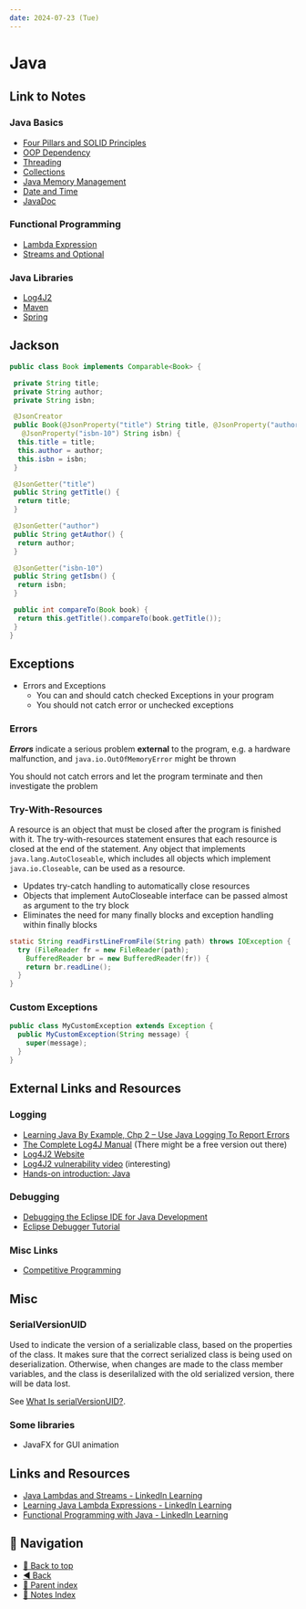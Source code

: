 ```yaml
---
date: 2024-07-23 (Tue)
---
```


# Java

## Link to Notes

### Java Basics

- [Four Pillars and SOLID Principles](solid.md)
- [OOP Dependency](../design-diagrams.md#oop)
- [Threading](threading.md)
- [Collections](collections.md)
- [Java Memory Management](java-memory-management.md)
- [Date and Time](date-and-time.md)
- [JavaDoc](javadoc.md)

### Functional Programming

- [Lambda Expression](FuntionalProgramming/lambda-expression.md)
- [Streams and Optional](FuntionalProgramming/streams-and-optional.md)

### Java Libraries

- [Log4J2](log4j2.md)
- [Maven](maven.md)
- [Spring](spring/spring.md)

## Jackson

```java
public class Book implements Comparable<Book> {

 private String title;
 private String author;
 private String isbn;

 @JsonCreator
 public Book(@JsonProperty("title") String title, @JsonProperty("author") String author,
   @JsonProperty("isbn-10") String isbn) {
  this.title = title;
  this.author = author;
  this.isbn = isbn;
 }

 @JsonGetter("title")
 public String getTitle() {
  return title;
 }

 @JsonGetter("author")
 public String getAuthor() {
  return author;
 }

 @JsonGetter("isbn-10")
 public String getIsbn() {
  return isbn;
 }

 public int compareTo(Book book) {
  return this.getTitle().compareTo(book.getTitle());
 }
}
```

## Exceptions

- Errors and Exceptions
  - You can and should catch checked Exceptions in your program
  - You should not catch error or unchecked exceptions

### Errors

**_Errors_** indicate a serious problem **external** to the program, e.g. a
hardware malfunction, and `java.io.OutOfMemoryError` might be thrown

You should not catch errors and let the program terminate and then investigate
the problem

### Try-With-Resources

A resource is an object that must be closed after the program is finished with
it. The try-with-resources statement ensures that each resource is closed at the
end of the statement. Any object that implements `java.lang.AutoCloseable`,
which includes all objects which implement `java.io.Closeable`, can be used as a
resource.

- Updates try-catch handling to automatically close resources
- Objects that implement AutoCloseable interface can be passed almost as
  argument to the try block
- Eliminates the need for many finally blocks and exception handling within
  finally blocks

```java
static String readFirstLineFromFile(String path) throws IOException {
  try (FileReader fr = new FileReader(path);
    BufferedReader br = new BufferedReader(fr)) {
    return br.readLine();
  }
}
```

### Custom Exceptions

```java
public class MyCustomException extends Exception {
  public MyCustomException(String message) {
    super(message);
  }
}
```

## External Links and Resources

### Logging

- [Learning Java By Example, Chp 2 – Use Java Logging To Report Errors](https://www.linkedin.com/learning/learning-java-by-example/use-java-logging-to-report-errors)
- [The Complete Log4J Manual](https://www.amazon.com/Complete-Log4j-Manual-Ceki-Gulcu/dp/2970036908)
  (There might be a free version out there)
- [Log4J2 Website](https://logging.apache.org/log4j/2.x/index.html)
- [Log4J2 vulnerability video](https://youtu.be/uyq8yxWO1ls) (interesting)
- [Hands-on introduction: Java](https://www.linkedin.com/learning/hands-on-introduction-java)

### Debugging

- [Debugging the Eclipse IDE for Java Development](https://www.eclipse.org/community/eclipse_newsletter/2017/june/article1.php)
- [Eclipse Debugger Tutorial](https://help.eclipse.org/latest/index.jsp?topic=%2Forg.eclipse.ocl.doc%2Fhelp%2FDebuggerTutorial.html)

### Misc Links

- [Competitive Programming](https://cses.fi/book/book.pdf)

## Misc

### SerialVersionUID

Used to indicate the version of a serializable class, based on the properties of
the class. It makes sure that the correct serialized class is being used on
deserialization. Otherwise, when changes are made to the class member variables,
and the class is deserilalized with the old serialized version, there will be
data lost.

See
[What Is serialVersionUID?](https://dzone.com/articles/what-is-serialversionuid).

### Some libraries

- JavaFX for GUI animation

## Links and Resources

- [Java Lambdas and Streams - LinkedIn Learning](https://www.linkedin.com/learning/java-lambdas-and-streams/java-lambdas-and-streams)
- [Learning Java Lambda Expressions - LinkedIn Learning](https://www.linkedin.com/learning/learning-java-lambda-expressions)
- [Functional Programming with Java - LinkedIn Learning](https://www.linkedin.com/learning/functional-programming-with-java/functional-programming-a-new-way-to-organize-code)

## 🧭 Navigation

- [🔼 Back to top](#index)
- [◀️ Back](../../index.md)
- [🔖 Parent index](../../index.md)
- [📑 Notes Index](../../index.md)
